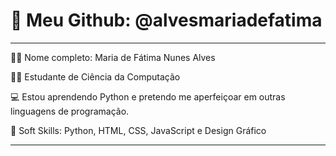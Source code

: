 <h1>📂 Meu Github: @alvesmariadefatima</h1>
<hr>
<p>👩🏻 Nome completo: Maria de Fátima Nunes Alves</p>
<p>👩‍💻 Estudante de Ciência da Computação</p>
<p>💻 Estou aprendendo Python e pretendo me aperfeiçoar em outras linguagens de programação.</p>
<p>📝 Soft Skills: Python, HTML, CSS, JavaScript e Design Gráfico</p>
<hr>
